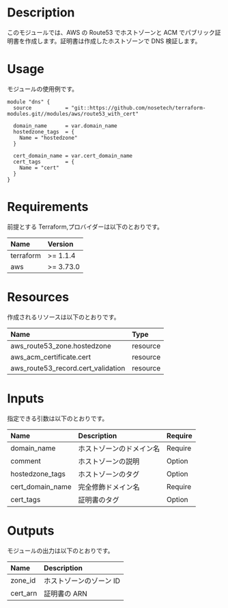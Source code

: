 # Description

このモジュールでは、AWS の Route53 でホストゾーンと ACM でパブリック証明書を作成します。証明書は作成したホストゾーンで DNS 検証します。

# Usage

モジュールの使用例です。

    module "dns" {
      source           = "git::https://github.com/nosetech/terraform-modules.git//modules/aws/route53_with_cert"

      domain_name      = var.domain_name
      hostedzone_tags  = {
        Name = "hostedzone"
      }

      cert_domain_name = var.cert_domain_name
      cert_tags        = {
        Name = "cert"
      }
    }

# Requirements

前提とする Terraform,プロバイダーは以下のとおりです。

| Name      | Version   |
| :-------- | :-------- |
| terraform | >= 1.1.4  |
| aws       | >= 3.73.0 |

# Resources

作成されるリソースは以下のとおりです。

| Name                               | Type     |
| :--------------------------------- | :------- |
| aws_route53_zone.hostedzone        | resource |
| aws_acm_certificate.cert           | resource |
| aws_route53_record.cert_validation | resource |

# Inputs

指定できる引数は以下のとおりです。

| Name             | Description              | Require |
| :--------------- | :----------------------- | :------ |
| domain_name      | ホストゾーンのドメイン名 | Require |
| comment          | ホストゾーンの説明       | Option  |
| hostedzone_tags  | ホストゾーンのタグ       | Option  |
| cert_domain_name | 完全修飾ドメイン名       | Require |
| cert_tags        | 証明書のタグ             | Option  |

# Outputs

モジュールの出力は以下のとおりです。

| Name     | Description             |
| :------- | :---------------------- |
| zone_id  | ホストゾーンのゾーン ID |
| cert_arn | 証明書の ARN            |
